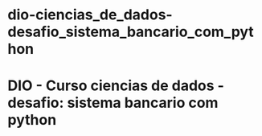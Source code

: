 # dio-ciencias_de_dados-desafio_sistema_bancario_com_python
# DIO - Curso ciencias de dados - desafio: sistema bancario com python

